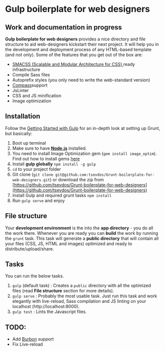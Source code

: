 # Gulp boilerplate for web designers

## Work and documentation in progress

**Gulp boilerplate for web designers** provides a nice directory and file structure to aid web-designers kickstart their next project. It will help you in the development and deployment process of any HTML-based template (and not only). Some of the features that you get out of the box are:

- [SMACSS (Scalable and Modular Architecture for CSS) ](http://smacss.com/) ready infrastructure
- Compile Sass files
- Autoprefix styles (you only need to write the web-standard version)
- [Compass](http://compass-style.org/)support
- JsLinter
- CSS and JS minification
- Image optimization

## Installation

Follow the [Getting Started with Gulp](https://github.com/gulpjs/gulp/blob/master/docs/getting-started.md#getting-started) for an in-depth look at setting up Grunt, but basically:

1. Boot up terminal
2. Make sure to have **[Node.js](http://nodejs.org/download/)** installed.
3. You need to install Image Optimization gem (`gem install image_optim`). Find out how to install gems [here](http://guides.rubygems.org/rubygems-basics/)
4. Install **gulp globally** `npm install -g gulp`
5. `cd` to your project folder
6. Git clone (`git clone git@github.com:tsevdos/Grunt-boilerplate-for-web-designers.git`) or download the zip from [https://github.com/tsevdos/Grunt-boilerplate-for-web-designers](https://github.com/tsevdos/Grunt-boilerplate-for-web-designers)
7. Install Gulp and required grunt tasks `npm install`
8. Run `gulp serve` and enjoy

## File structure

Your **development environment** is the into the **app directory** - you do all the work there. Whenever you are ready you can **build** the work by running the `grunt` task. This task will generate a **public directory** that will contain all your files (CSS, JS, HTML and images) optimized and ready to distribute/upload/share.

## Tasks

You can run the below tasks.

1. `gulp` (default task) : Creates a `public` directory with all the optimized files (read **File structure** section for more details).
2. `gulp serve` : Probably the most usable task. Just run this task and work elegantly with live-reload, Sass compilation and JS linting on your localhost (http://localhost:8000).
3. `gulp test` : Lints the Javascript files.


## TODO:

- Add [Burbon](http://bourbon.io/) support 
- Fix Live-reload